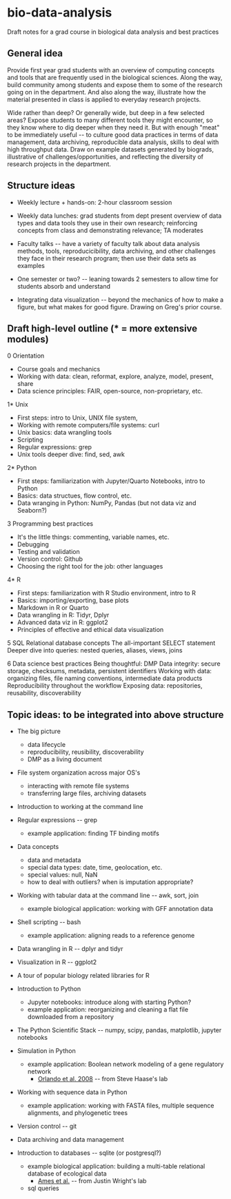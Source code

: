 # bio-data-analysis

Draft notes for a grad course in biological data analysis and best practices

## General idea

Provide first year grad students with an overview of computing concepts and tools that are frequently used in the biological sciences. Along the way, build community among students and expose them to some of the research going on in the department. And also along the way, illustrate how the material presented in class is applied to everyday research projects.

Wide rather than deep? Or generally wide, but deep in a few selected areas? Expose students to many different tools they might encounter, so they know where to dig deeper when they need it. But with enough "meat" to be immediately useful -- to culture good data practices in terms of data management, data archiving, reproducible data analysis, skills to deal with high throughput data. Draw on example datasets generated by biograds, illustrative of challenges/opportunities, and reflecting the diversity of research projects in the department.

## Structure ideas

* Weekly lecture + hands-on: 2-hour classroom session

* Weekly data lunches: grad students from dept present overview of  data types and data tools they use in their own research; reinforcing concepts from class and demonstrating relevance; TA moderates

* Faculty talks -- have a variety of faculty talk about data analysis methods, tools, reproducicibility, data archiving, and other challenges they face in their research program; then use their data sets as examples

* One semester or two? -- leaning towards 2 semesters to allow time for students absorb and understand

* Integrating data visualization -- beyond the mechanics of how to make a figure, but what makes for good figure.  Drawing on Greg's prior course.

## Draft high-level outline (* = more extensive modules)

0 Orientation
* Course goals and mechanics
* Working with data: clean, reformat, explore, analyze, model, present, share
* Data science principles: FAIR, open-source, non-proprietary, etc.  

1* Unix
* First steps: intro to Unix, UNIX file system, 
* Working with remote computers/file systems: curl
* Unix basics: data wrangling tools
* Scripting
* Regular expressions: grep
* Unix tools deeper dive: find, sed, awk 

2* Python
* First steps: familiarization with Jupyter/Quarto Notebooks, intro to Python
* Basics: data structues, flow control, etc.
* Data wranging in Python: NumPy, Pandas (but not data viz and Seaborn?)

3 Programming best practices
* It's the little things: commenting, variable names, etc.
* Debugging 
* Testing and validation
* Version control: Github
* Choosing the right tool for the job: other languages

4* R
* First steps: familiarization with R Studio environment, intro to R
* Basics: importing/exporting, base plots
* Markdown in R or Quarto
* Data wrangling in R: Tidyr, Dplyr
* Advanced data viz in R: ggplot2
* Principles of effective and ethical data visualization

5	SQL
	Relational database concepts
	The all-important SELECT statement
	Deeper dive into queries: nested queries, aliases, views, joins 

6	Data science best practices
	Being thoughtful: DMP
	Data integrity: secure storage, checksums, metadata, persistent identifiers
	Working with data: organizing files, file naming conventions, intermediate data products
	Reproducibility throughout the workflow
	Exposing data: repositories, reusability, discoverability


## Topic ideas: to be integrated into above structure 

* The big picture
    - data lifecycle
    - reproducibility, reusibility, discoverability
    - DMP as a living document

* File system organization across major OS's
    - interacting with remote file systems
    - transferring large files, archiving datasets

* Introduction to working at the command line 

* Regular expressions -- grep 
    - example application: finding TF binding motifs

* Data concepts
    - data and metadata
    - special data types: date, time, geolocation, etc. 
    - special values: null, NaN
    - how to deal with outliers? when is imputation appropriate?

* Working with tabular data at the command line -- awk, sort, join
    - example biological application: working with GFF annotation data

* Shell scripting -- bash
    - example application: aligning reads to a reference genome

* Data wrangling in R -- dplyr and tidyr

* Visualization in R -- ggplot2

* A tour of popular biology related libraries for R

* Introduction to Python
    - Jupyter notebooks: introduce along with starting Python?
    - example application: reorganizing and cleaning a flat file downloaded from a repository 

* The Python Scientific Stack -- numpy, scipy, pandas, matplotlib, jupyter notebooks

* Simulation in Python
    - example application: Boolean network modeling of a gene regulatory network 
        - [Orlando et al. 2008]() -- from Steve Haase's lab

* Working with sequence data in Python
    - example application: working with FASTA files, multiple sequence alignments, and phylogenetic trees

* Version control  -- git

* Data archiving and data management

* Introduction to databases -- sqlite (or postgresql?)
    - example biological application: building a multi-table relational database of ecological data
        * [Ames et al.](https://esajournals.onlinelibrary.wiley.com/doi/full/10.1002/ecy.1886) -- from Justin Wright's lab
    - sql queries
